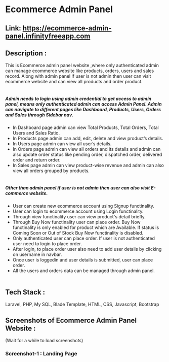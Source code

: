 # Ecommerce Admin Panel <br/>
## Link: https://ecommerce-admin-panel.infinityfreeapp.com <br/>
## Description :
This is Ecommerce admin panel website ,where only authenticated admin can manage ecommerce website like products, orders, users and sales record. Along with admin panel if user is not admin then user can visit ecommerce website and can view all products and order product.<br/><br/>
##### Admin needs to login using admin credential to get access to admin panel, means only authenticated admin can access Admin Panel. Admin can navigate to different pages like Dashboard, Products, Users, Orders and Sales through Sidebar nav.
- In Dashboard page admin can view Total Products, Total Orders, Total Users and Sales Ratio.
- In Products page admin can add, edit, delete and view product’s details.
- In Users page admin can view all user’s details.
- In Orders page admin can view all orders and its details and admin can also update order status like pending order, dispatched order, delivered order and return order.
- In Sales page admin can view product-wise revenue and admin can also view all orders grouped by products.<br/><br/>
##### Other than admin panel if user is not admin then user can also visit E-commerce website.
- User can create new ecommerce account using Signup functinality.
- User can login to ecommerce account using Login  functinality.
- Through view functinality user can view product's detail briefly.
- Through Buy Now functinality user can place order. Buy Now functinality is only enabled for product which are Available. If status is Coming Soon or Out of Stock Buy Now functinality is disabled.
- Only authenticated user can place order. If user is not authenticated user need to login to place order.
- After login, to place order user also need to add user details by clicking on username in navbar.
- Once user is loggedin and user details is submitted, user can place order.
- All the users and orders data can be managed through admin panel.<br/><br/>
## Tech Stack : 
Laravel, PHP, My SQL, Blade Template, HTML, CSS, Javascript, Bootstrap<br/>
## Screenshots of Ecommerce Admin Panel Website :
(Wait for a while to load screenshots) </br>
### Screenshot-1 : Landing Page

